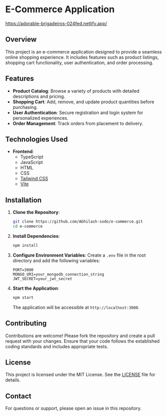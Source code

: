 
# E-Commerce Application
https://adorable-brigadeiros-024fed.netlify.app/

## Overview

This project is an e-commerce application designed to provide a seamless online shopping experience. It includes features such as product listings, shopping cart functionality, user authentication, and order processing.

## Features

- **Product Catalog**: Browse a variety of products with detailed descriptions and pricing.
- **Shopping Cart**: Add, remove, and update product quantities before purchasing.
- **User Authentication**: Secure registration and login system for personalized experiences.
- **Order Management**: Track orders from placement to delivery.

## Technologies Used

- **Frontend**:
  - TypeScript
  - JavaScript
  - HTML
  - CSS
  - [Tailwind CSS](https://tailwindcss.com/)
  - [Vite](https://vitejs.dev/)


## Installation

1. **Clone the Repository**:
   ```bash
   git clone https://github.com/Abhilash-sodo/e-commerce.git
   cd e-commerce
   ```

2. **Install Dependencies**:
   ```bash
   npm install
   ```

3. **Configure Environment Variables**:
   Create a `.env` file in the root directory and add the following variables:
   ```env
   PORT=3000
   MONGO_URI=your_mongodb_connection_string
   JWT_SECRET=your_jwt_secret
   ```

4. **Start the Application**:
   ```bash
   npm start
   ```

   The application will be accessible at `http://localhost:3000`.

## Contributing

Contributions are welcome! Please fork the repository and create a pull request with your changes. Ensure that your code follows the established coding standards and includes appropriate tests.

## License

This project is licensed under the MIT License. See the [LICENSE](LICENSE) file for details.

## Contact

For questions or support, please open an issue in this repository.
